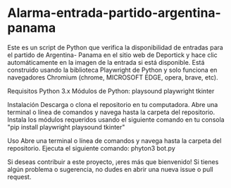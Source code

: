 # Alarma-entrada-partido-argentina-panama
Este es un script de Python que verifica la disponibilidad de entradas para el partido de Argentina-  Panama en el sitio web de Deportick y hace clic automáticamente en la imagen de la entrada si está disponible. Está construido usando la biblioteca Playwright de Python y solo funciona en navegadores Chromium (chrome, MICROSOFT EDGE, opera, brave, etc).


Requisitos
Python 3.x
Módulos de Python:
playsound
playwright
tkinter

Instalación
Descarga o clona el repositorio en tu computadora.
Abre una terminal o línea de comandos y navega hasta la carpeta del repositorio.
Instala los módulos requeridos usando el siguiente comando en tu consola 
  "pip install playwright playsound tkinter"


Uso
Abre una terminal o línea de comandos y navega hasta la carpeta del repositorio.
Ejecuta el siguiente comando:
phyton3 bot.py


Si deseas contribuir a este proyecto, ¡eres más que bienvenido! Si tienes algún problema o sugerencia, no dudes en abrir una nueva issue o pull request.
